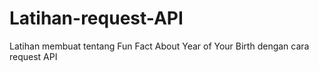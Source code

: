 # Latihan-request-API
Latihan membuat tentang Fun Fact About Year of Your Birth dengan cara request API
